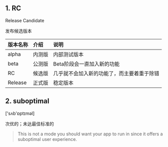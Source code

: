 
## 1. RC

Release Candidate

发布候选版本


|版本名称|介绍|说明|
|:------- |:---- |:----|
|alpha|内测版|内部测试版本|
|beta|公测版|Beta阶段会一直加入新的功能|
|RC|候选版|几乎就不会加入新的功能了，而主要着重于除错|
|Release|正式版|稳定版本|

## 2. suboptimal

['sʌb'ɒptɪməl] 

次优的；未达最佳标准的

> This is not a mode you should want your app to run in since it offers a suboptimal user experience.